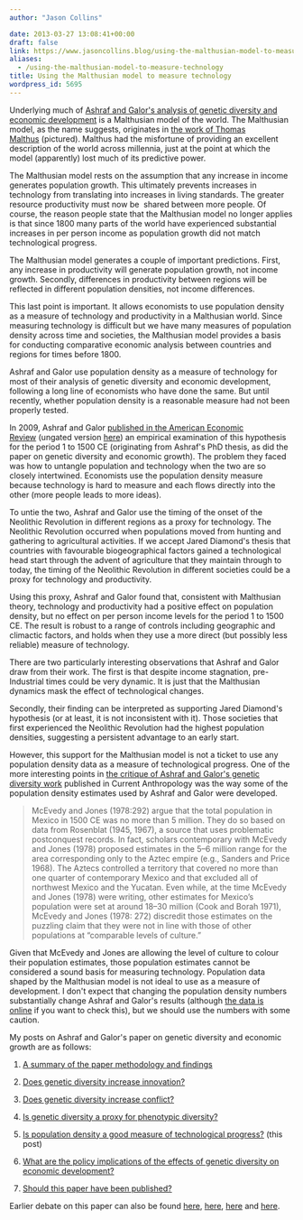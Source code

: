 ```yaml
---
author: "Jason Collins"

date: 2013-03-27 13:08:41+00:00
draft: false
link: https://www.jasoncollins.blog/using-the-malthusian-model-to-measure-technology/
aliases:
  - /using-the-malthusian-model-to-measure-technology
title: Using the Malthusian model to measure technology
wordpress_id: 5695
---
```


Underlying much of [Ashraf and Galor's analysis of genetic diversity and economic development](https://www.jasoncollins.blog/the-out-of-africa-hypothesis-human-genetic-diversity-and-comparative-economic-development/) is a Malthusian model of the world. The Malthusian model, as the name suggests, originates in [the work of Thomas Malthus](http://www.gutenberg.org/ebooks/4239) (pictured). Malthus had the misfortune of providing an excellent description of the world across millennia, just at the point at which the model (apparently) lost much of its predictive power.

The Malthusian model rests on the assumption that any increase in income generates population growth. This ultimately prevents increases in technology from translating into increases in living standards. The greater resource productivity must now be  shared between more people. Of course, the reason people state that the Malthusian model no longer applies is that since 1800 many parts of the world have experienced substantial increases in per person income as population growth did not match technological progress.

The Malthusian model generates a couple of important predictions. First, any increase in productivity will generate population growth, not income growth. Secondly, differences in productivity between regions will be reflected in different population densities, not income differences.

This last point is important. It allows economists to use population density as a measure of technology and productivity in a Malthusian world. Since measuring technology is difficult but we have many measures of population density across time and societies, the Malthusian model provides a basis for conducting comparative economic analysis between countries and regions for times before 1800.

Ashraf and Galor use population density as a measure of technology for most of their analysis of genetic diversity and economic development, following a long line of economists who have done the same. But until recently, whether population density is a reasonable measure had not been properly tested.

In 2009, Ashraf and Galor [published in the American Economic Review](https://doi.org/10.1257/aer.101.5.2003) (ungated version [here](http://ideas.repec.org/p/nbr/nberwo/17037.html)) an empirical examination of this hypothesis for the period 1 to 1500 CE (originating from Ashraf's PhD thesis, as did the paper on genetic diversity and economic growth). The problem they faced was how to untangle population and technology when the two are so closely intertwined. Economists use the population density measure because technology is hard to measure and each flows directly into the other (more people leads to more ideas).

To untie the two, Ashraf and Galor use the timing of the onset of the Neolithic Revolution in different regions as a proxy for technology. The Neolithic Revolution occurred when populations moved from hunting and gathering to agricultural activities. If we accept Jared Diamond's thesis that countries with favourable biogeographical factors gained a technological head start through the advent of agriculture that they maintain through to today, the timing of the Neolithic Revolution in different societies could be a proxy for technology and productivity.

Using this proxy, Ashraf and Galor found that, consistent with Malthusian theory, technology and productivity had a positive effect on population density, but no effect on per person income levels for the period 1 to 1500 CE. The result is robust to a range of controls including geographic and climactic factors, and holds when they use a more direct (but possibly less reliable) measure of technology.

There are two particularly interesting observations that Ashraf and Galor draw from their work. The first is that despite income stagnation, pre-Industrial times could be very dynamic. It is just that the Malthusian dynamics mask the effect of technological changes.

Secondly, their finding can be interpreted as supporting Jared Diamond's hypothesis (or at least, it is not inconsistent with it). Those societies that first experienced the Neolithic Revolution had the highest population densities, suggesting a persistent advantage to an early start.

However, this support for the Malthusian model is not a ticket to use any population density data as a measure of technological progress. One of the more interesting points in [the critique of Ashraf and Galor's genetic diversity work](https://www.jasoncollins.blog/is-poverty-in-our-genes/) published in Current Anthropology was the way some of the population density estimates used by Ashraf and Galor were developed.



<blockquote>McEvedy and Jones (1978:292) argue that the total population in Mexico in 1500 CE was no more than 5 million. They do so based on data from Rosenblat (1945, 1967), a source that uses problematic postconquest records. In fact, scholars contemporary with McEvedy and Jones (1978) proposed estimates in the 5–6 million range for the area corresponding only to the Aztec empire (e.g., Sanders and Price 1968). The Aztecs controlled a territory that covered no more than one quarter of contemporary Mexico and that excluded all of northwest Mexico and the Yucatan. Even while, at the time McEvedy and Jones (1978) were writing, other estimates for Mexico’s population were set at around 18–30 million (Cook and Borah 1971), McEvedy and Jones (1978: 272) discredit those estimates on the puzzling claim that they were not in line with those of other populations at “comparable levels of culture.”</blockquote>



Given that McEvedy and Jones are allowing the level of culture to colour their population estimates, those population estimates cannot be considered a sound basis for measuring technology. Population data shaped by the Malthusian model is not ideal to use as a measure of development. I don't expect that changing the population density numbers substantially change Ashraf and Galor's results (although [the data is online](http://www.aeaweb.org/articles.php?doi=10.1257/aer.103.1.1) if you want to check this), but we should use the numbers with some caution.

My posts on Ashraf and Galor's paper on genetic diversity and economic growth are as follows:




    
  1. [A summary of the paper methodology and findings](https://www.jasoncollins.blog/the-out-of-africa-hypothesis-human-genetic-diversity-and-comparative-economic-development/)

    
  2. [Does genetic diversity increase innovation?](https://www.jasoncollins.blog/does-genetic-diversity-increase-innovation/)

    
  3. [Does genetic diversity increase conflict?](https://www.jasoncollins.blog/does-genetic-diversity-increase-conflict/)

    
  4. [Is genetic diversity a proxy for phenotypic diversity?](https://www.jasoncollins.blog/is-genetic-diversity-a-proxy-for-phenotypic-diversity/)

    
  5. [Is population density a good measure of technological progress?](https://www.jasoncollins.blog/using-the-malthusian-model-to-measure-technology/) (this post)

    
  6. [What are the policy implications of the effects of genetic diversity on economic development?](https://www.jasoncollins.blog/genetic-diversity-economic-development-and-policy/)

    
  7. [Should this paper have been published?](https://www.jasoncollins.blog/publishing-on-genetic-diversity-and-economic-growth/)



Earlier debate on this paper can also be found [here](https://www.jasoncollins.blog/harvard-academics-on-genetic-diversity-and-economic-development/), [here](https://www.jasoncollins.blog/genetic-diversity-and-economic-development-ashraf-and-galor-respond/), [here](https://www.jasoncollins.blog/is-poverty-in-our-genes/) and [here](https://www.jasoncollins.blog/is-poverty-in-our-genes-from-the-comments/).
